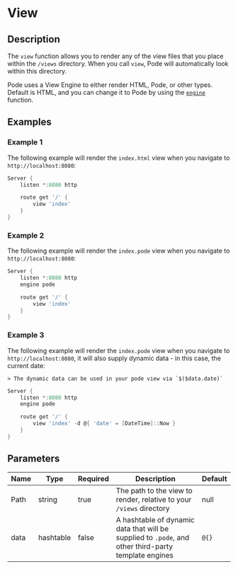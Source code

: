 # View

## Description

The `view` function allows you to render any of the view files that you place within the `/views` directory. When you call `view`, Pode will automatically look within this directory.

Pode uses a View Engine to either render HTML, Pode, or other types. Default is HTML, and you can change it to Pode by using the [`engine`](Engine.md) function.

## Examples

### Example 1

The following example will render the `index.html` view when you navigate to `http://localhost:8080`:

```powershell
Server {
    listen *:8080 http

    route get '/' {
        view 'index'
    }
}
```

### Example 2

The following example will render the `index.pode` view when you navigate to `http://localhost:8080`:

```powershell
Server {
    listen *:8080 http
    engine pode

    route get '/' {
        view 'index'
    }
}
```

### Example 3

The following example will render the `index.pode` view when you navigate to `http://localhost:8080`, it will also supply dynamic data - in this case, the current date:

    > The dynamic data can be used in your pode view via `$($data.date)`

```powershell
Server {
    listen *:8080 http
    engine pode

    route get '/' {
        view 'index' -d @{ 'date' = [DateTime]::Now }
    }
}
```

## Parameters

| Name | Type | Required | Description | Default |
| ---- | ---- | -------- | ----------- | ------- |
| Path | string | true | The path to the view to render, relative to your `/views` directory | null |
| data | hashtable | false | A hashtable of dynamic data that will be supplied to `.pode`, and other third-party template engines | `@{}` |
